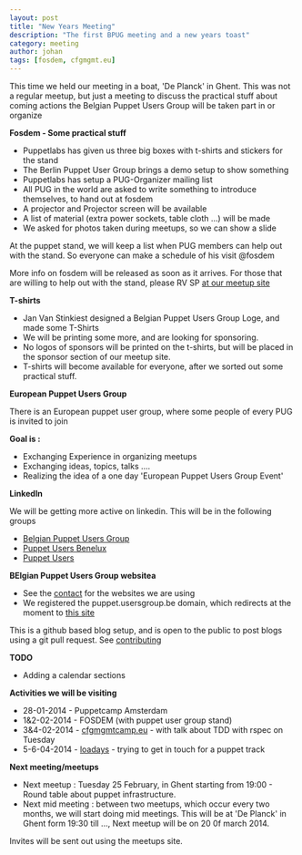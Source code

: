 ```yaml
---
layout: post
title: "New Years Meeting"
description: "The first BPUG meeting and a new years toast"
category: meeting
author: johan
tags: [fosdem, cfgmgmt.eu]
---
```

This time we held our meeting in a boat, 'De Planck' in Ghent.  This was not a regular meetup, but just a meeting to discuss the practical stuff about coming actions the Belgian Puppet Users Group will be taken part in or organize

**Fosdem - Some practical stuff**
* Puppetlabs has given us three big boxes with t-shirts and stickers for the stand
* The Berlin Puppet User Group brings a demo setup to show something
* Puppetlabs has setup a PUG-Organizer mailing list
* All PUG in the world are asked to write something to introduce themselves, to hand out at fosdem
* A projector and Projector screen will be available
* A list of material (extra power sockets, table cloth ...) will be made
* We asked for photos taken during meetups, so we can show a slide

At the puppet stand, we will keep a list when PUG members can help out with the stand.  So everyone can make a schedule of his visit @fosdem

More info on fosdem will be released as soon as it arrives.  For those that are willing to help out with the stand, please RV SP [at our meetup site](http://www.meetup.com/Belgian-Puppet-User-Group/events/141259432/)

**T-shirts**
* Jan Van Stinkiest designed a Belgian Puppet Users Group Loge, and made some T-Shirts
* We will be printing some more, and are looking for sponsoring.
* No logos of sponsors will be printed on the t-shirts, but will be placed in the sponsor section of our meetup site.
* T-shirts will become available for everyone, after we sorted out some practical stuff.

**European Puppet Users Group**

There is an European puppet user group, where some people of every PUG is invited to join

**Goal is :**
* Exchanging Experience in organizing meetups
* Exchanging ideas, topics, talks ....
* Realizing the idea of a one day 'European Puppet Users Group Event'

**LinkedIn**

We will be getting more active on linkedin. This will be in the following groups

* [Belgian Puppet Users Group](http://www.linkedin.com/groups?home=&gid=4903932&trk=anet_ug_hm)
* [Puppet Users Benelux](http://www.linkedin.com/groups?home=&gid=4300489&trk=anet_ug_hm)
* [Puppet Users](http://www.linkedin.com/groups?home=&gid=696467&trk=anet_ug_hm)

**BElgian Puppet Users Group websitea**
* See the [contact](http://puppet-be.github.io//contact.html) for the websites we are using
* We registered the puppet.usersgroup.be domain, which redirects at the moment to [this site](http://puppet-be.github.io)

This is a github based blog setup, and is open to the public to post blogs using a git pull request. See [contributing](http://puppet-be.github.io//contributing.html)

**TODO**
* Adding a calendar sections

**Activities we will be visiting**
* 28-01-2014 - Puppetcamp Amsterdam
* 1&2-02-2014 - FOSDEM (with puppet user group stand)
* 3&4-02-2014 - [cfgmgmtcamp.eu](http://cfgmgmtcamp.eu/) - with talk about TDD with rspec on Tuesday
* 5-6-04-2014 - [loadays](http://loadays.org) - trying to get in touch for a puppet track

**Next meeting/meetups**
* Next meetup : Tuesday 25 February, in Ghent starting from 19:00 - Round table about puppet infrastructure.
* Next mid meeting : between two meetups, which occur every two months, we will start doing mid meetings.  This will be at 'De Planck' in Ghent form 19:30 till ...,  Next meetup will be on 20 0f march 2014.

Invites will be sent out using the meetups site.
